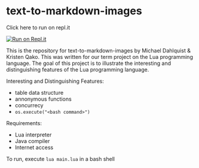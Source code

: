 # text-to-markdown-images

Click here to run on repl.it

[![Run on Repl.it](https://repl.it/badge/github/michaeldahlquist/text-to-markdown-images)](https://repl.it/github/michaeldahlquist/text-to-markdown-images)

This is the repository for text-to-markdown-images by Michael Dahlquist & Kristen Qako. This was written for our term project on the Lua programming language. The goal of this project is to illustrate the interesting and distinguishing features of the Lua programming language.

Interesting and Distinguishing Features:
* table data structure
* annonymous functions
* concurrecy
* `os.execute("<bash command>")`

Requirements:
* Lua interpreter
* Java compiler
* Internet access

To run, execute `lua main.lua` in a bash shell